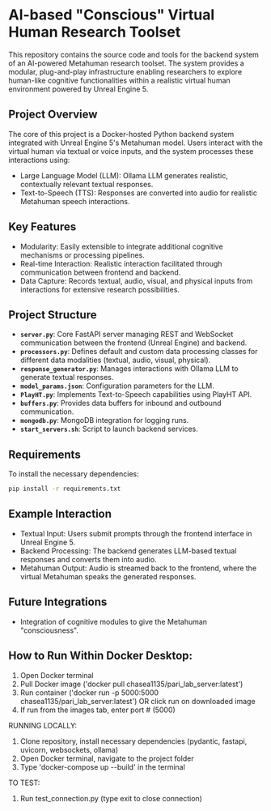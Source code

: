 # AI-based "Conscious" Virtual Human Research Toolset

This repository contains the source code and tools for the backend system of an AI-powered Metahuman research toolset. The system provides a modular, plug-and-play infrastructure enabling researchers to explore human-like cognitive functionalities within a realistic virtual human environment powered by Unreal Engine 5.

## Project Overview

The core of this project is a Docker-hosted Python backend system integrated with Unreal Engine 5's Metahuman model. Users interact with the virtual human via textual or voice inputs, and the system processes these interactions using:

- Large Language Model (LLM): Ollama LLM generates realistic, contextually relevant textual responses.
- Text-to-Speech (TTS): Responses are converted into audio for realistic Metahuman speech interactions.

## Key Features

- Modularity: Easily extensible to integrate additional cognitive mechanisms or processing pipelines.
- Real-time Interaction: Realistic interaction facilitated through communication between frontend and backend.
- Data Capture: Records textual, audio, visual, and physical inputs from interactions for extensive research possibilities.

## Project Structure

- **`server.py`**: Core FastAPI server managing REST and WebSocket communication between the frontend (Unreal Engine) and backend.
- **`processors.py`**: Defines default and custom data processing classes for different data modalities (textual, audio, visual, physical).
- **`response_generator.py`**: Manages interactions with Ollama LLM to generate textual responses.
- **`model_params.json`**: Configuration parameters for the LLM.
- **`PlayHT.py`**: Implements Text-to-Speech capabilities using PlayHT API.
- **`buffers.py`**: Provides data buffers for inbound and outbound communication.
- **`mongodb.py`**: MongoDB integration for logging runs.
- **`start_servers.sh`**: Script to launch backend services.

## Requirements
To install the necessary dependencies:
```bash
pip install -r requirements.txt
```

## Example Interaction
- Textual Input: Users submit prompts through the frontend interface in Unreal Engine 5.
- Backend Processing: The backend generates LLM-based textual responses and converts them into audio.
- Metahuman Output: Audio is streamed back to the frontend, where the virtual Metahuman speaks the generated responses.

## Future Integrations
- Integration of cognitive modules to give the Metahuman "consciousness".

## How to Run Within Docker Desktop:
1. Open Docker terminal
2. Pull Docker image ('docker pull chasea1135/pari_lab_server:latest')
3. Run container ('docker run -p 5000:5000 chasea1135/pari_lab_server:latest') OR click run on downloaded image
4. If run from the images tab, enter port # (5000)

RUNNING LOCALLY:
1. Clone repository, install necessary dependencies (pydantic, fastapi, uvicorn, websockets, ollama)
2. Open Docker terminal, navigate to the project folder
3. Type 'docker-compose up --build' in the terminal

TO TEST:
1. Run test_connection.py (type exit to close connection)
